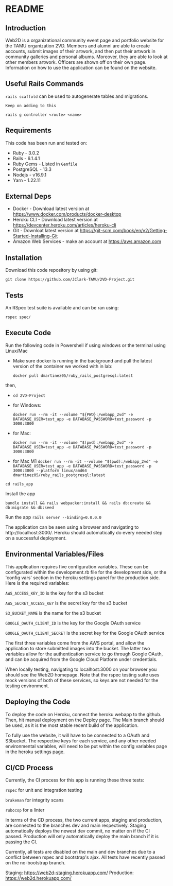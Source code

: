# README

## Introduction

Web2D is a organizational community event page and portfolio website for the TAMU organization 2VD. Members and alumni are able to create accounts, submit images of their artwork, and then put their artwork in community galleries and personal albums. Moreover, they are able to look at other members artwork. Officers are shown off on their own page. Information on how to use the application can be found on the website.

## Useful Rails Commands

`rails scaffold` can be used to autogenerate tables and migrations.

`Keep on adding to this`

`rails g controller <route> <name>`

## Requirements

This code has been run and tested on:

- Ruby - 3.0.2
- Rails - 6.1.4.1
- Ruby Gems - Listed in `Gemfile`
- PostgreSQL - 13.3
- Nodejs - v16.9.1
- Yarn - 1.22.11

## External Deps

- Docker - Download latest version at https://www.docker.com/products/docker-desktop
- Heroku CLI - Download latest version at https://devcenter.heroku.com/articles/heroku-cli
- Git - Downloat latest version at https://git-scm.com/book/en/v2/Getting-Started-Installing-Git
- Amazon Web Services - make an account at https://aws.amazon.com

## Installation

Download this code repository by using git:

`git clone https://github.com/JClark-TAMU/2VD-Project.git`

## Tests

An RSpec test suite is available and can be ran using:

`rspec spec/`

## Execute Code

Run the following code in Powershell if using windows or the terminal using Linux/Mac

- Make sure docker is running in the background and pull the latest version of the container we worked with in lab:

  `docker pull dmartinez05/ruby_rails_postgresql:latest`

then,

- `cd 2VD-Project`

- for Windows:

  `docker run --rm -it --volume "${PWD}:/webapp_2vd" -e DATABASE_USER=test_app -e DATABASE_PASSWORD=test_password -p 3000:3000`

- for Mac:

  `docker run --rm -it --volume "$(pwd):/webapp_2vd" -e DATABASE_USER=test_app -e DATABASE_PASSWORD=test_password -p 3000:3000`

- for Mac M1
  `docker run --rm -it --volume "$(pwd):/webapp_2vd" -e DATABASE_USER=test_app -e DATABASE_PASSWORD=test_password -p 3000:3000 --platform linux/amd64 dmartinez05/ruby_rails_postgresql:latest`

`cd rails_app`

Install the app

`bundle install && rails webpacker:install && rails db:create && db:migrate && db:seed`

Run the app
`rails server --binding=0.0.0.0`

The application can be seen using a browser and navigating to http://localhost:3000/. Heroku should automatically do every needed step on a successful deployment.

## Environmental Variables/Files

This application requires five configuration variables. These can be configurated within the development.rb file for the development side, or the 'config vars' section in the heroku settings panel for the production side. Here is the required variables:

  `AWS_ACCESS_KEY_ID` is the key for the s3 bucket

  `AWS_SECRET_ACCESS_KEY` is the secret key for the s3 bucket

  `S3_BUCKET_NAME` is the name for the s3 bucket

  `GOOGLE_OAUTH_CLIENT_ID` is the key for the Google OAuth service

  `GOOGLE_OAUTH_CLIENT_SECRET` is the secret key for the Google OAuth service

The first three variables come from the AWS portal, and allow the application to store submitted images into the bucket. The latter two variables allow for the authentication service to go through Google OAuth, and can be acquired from the Google Cloud Platform under credentials.

When locally testing, navigating to localhost:3000 on your browser you should see the Web2D homepage. Note that the rspec testing suite uses mock versions of both of these services, so keys are not needed for the testing environment.

## Deploying the Code

To deploy the code on Heroku, connect the heroku webapp to the github. Then, hit manual deployment on the Deploy page. The Main branch should be used, as it is the most stable recent build of the application.

To fully use the website, it will have to be connected to a OAuth and S3bucket. The respective keys for each service, and any other needed environmental variables, will need to be put within the config variables page in the heroku settings page.

## CI/CD Process

Currently, the CI process for this app is running these three tests:

  `rspec` for unit and integration testing
  
  `brakeman` for integrity scans
  
  `rubocop` for a linter
  
In terms of the CD process, the two current apps, staging and production, are connected to the branches dev and main respectively. Staging automatically deploys the newest dev commit, no matter on if the CI passed. Production will only automatically deploy the main branch if it is passing the CI.

Currently, all tests are disabled on the main and dev branches due to a conflict between rspec and bootstrap's ajax. All tests have recently passed on the no-bootstrap branch.

Staging: https://web2d-staging.herokuapp.com/
Production: https://web2d.herokuapp.com/
